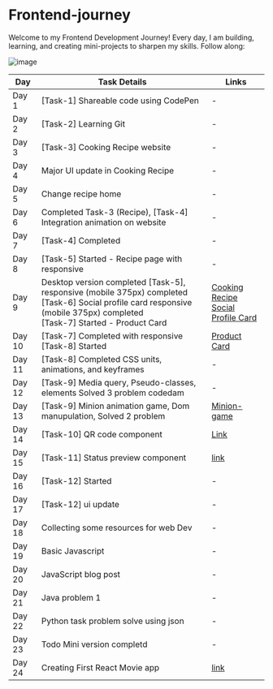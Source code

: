 # Frontend-journey

Welcome to my Frontend Development Journey!
Every day, I am building, learning, and creating mini-projects to sharpen my skills. Follow along:

![image](https://miro.medium.com/v2/resize:fit:1200/1*wyD85EwqNQuJqjqbfZj4Xg.jpeg)

| Day    | Task Details | Links |
|--------|--------------|-------|
| Day 1  | [Task-1]  Shareable code using CodePen | - |
| Day 2  | [Task-2] Learning Git  | - |
| Day 3  | [Task-3] Cooking Recipe website | - |
| Day 4  | Major UI update in Cooking Recipe | - |
| Day 5  | Change recipe home | - |
| Day 6  | Completed Task-3 (Recipe), [Task-4] Integration animation on website | - |
| Day 7  | [Task-4] Completed | - |
| Day 8  | [Task-5] Started - Recipe page with responsive | - |
| Day 9  | Desktop version completed [Task-5], responsive (mobile 375px) completed <br> [Task-6] Social profile card responsive (mobile 375px) completed <br> [Task-7] Started - Product Card | [Cooking Recipe](https://dravid-cooking-recipe.netlify.app/)<br>[Social Profile Card](https://dravid-p-a.netlify.app/) |
| Day 10 | [Task-7]  Completed with responsive <br> [Task-8] Started | [Product Card](https://dravid-product-card.netlify.app/) |
| Day 11 | [Task-8] Completed CSS units, animations, and keyframes | - |
| Day 12 | [Task-9] Media query, Pseudo-classes, elements Solved 3 problem codedam |-|
| Day 13 | [Task-9] Minion animation game, Dom manupulation, Solved 2 problem | [Minion-game](https://dravid-minion-game.netlify.app/)|
| Day 14 | [Task-10] QR code component | [Link](https://dravid-qr-code-component.netlify.app/)|
| Day 15 | [Task-11] Status preview component | [link](https://dravid-status-preview-card.netlify.app/)|
| Day 16 | [Task-12] Started |-|
| Day 17 | [Task-12] ui update |-|
| Day 18 | Collecting some resources for web Dev |-|
| Day 19 | Basic Javascript |-|
| Day 20 | JavaScript blog post |-|
| Day 21 | Java problem 1 |-|
| Day 22 | Python task problem solve using json |-|
| Day 23 | Todo Mini version completd |-|
| Day 24 | Creating First React Movie app | [link](https://github.com/dravidpa7/movie-app)|
